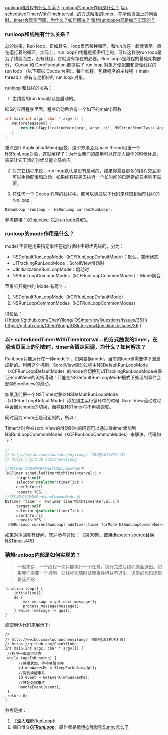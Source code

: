  [runloop和线程有什么关系？](https://github.com/shenchunxing/ios_interview_questions/blob/master/Runloop.md#runloop和线程有什么关系) 
 [runloop的mode作用是什么？](https://github.com/shenchunxing/ios_interview_questions/blob/master/Runloop.md#runloop的mode作用是什么) 
 [以+ scheduledTimerWithTimeInterval...的方式触发的timer，在滑动页面上的列表时，timer会暂定回调，为什么？如何解决？](https://github.com/shenchunxing/ios_interview_questions/blob/master/Runloop.md#以-scheduledtimerwithtimeinterval的方式触发的timer在滑动页面上的列表时timer会暂定回调为什么如何解决) 
 [猜想runloop内部是如何实现的？](https://github.com/shenchunxing/ios_interview_questions/blob/master/Runloop.md#猜想runloop内部是如何实现的) 
 
 ### runloop和线程有什么关系？

总的说来，Run loop，正如其名，loop表示某种循环，和run放在一起就表示一直在运行着的循环。实际上，run loop和线程是紧密相连的，可以这样说run loop是为了线程而生，没有线程，它就没有存在的必要。Run loops是线程的基础架构部分， Cocoa 和 CoreFundation 都提供了 run loop 对象方便配置和管理线程的 run loop （以下都以 Cocoa 为例）。每个线程，包括程序的主线程（ main thread ）都有与之相应的 run loop 对象。

 runloop 和线程的关系：




 1. 主线程的run loop默认是启动的。

 iOS的应用程序里面，程序启动后会有一个如下的main()函数
 
 ```Objective-C
int main(int argc, char * argv[]) {
    @autoreleasepool {
        return UIApplicationMain(argc, argv, nil, NSStringFromClass([AppDelegate class]));
    }
}
```





 重点是UIApplicationMain()函数，这个方法会为main thread设置一个NSRunLoop对象，这就解释了：为什么我们的应用可以在无人操作的时候休息，需要让它干活的时候又能立马响应。

 2. 对其它线程来说，run loop默认是没有启动的，如果你需要更多的线程交互则可以手动配置和启动，如果线程只是去执行一个长时间的已确定的任务则不需要。

 3. 在任何一个 Cocoa 程序的线程中，都可以通过以下代码来获取到当前线程的 run loop 。


 ```Objective-C
NSRunLoop *runloop = [NSRunLoop currentRunLoop];
```


参考链接：[《Objective-C之run loop详解》](http://blog.csdn.net/wzzvictory/article/details/9237973)。

### runloop的mode作用是什么？

model 主要是用来指定事件在运行循环中的优先级的，分为：


* NSDefaultRunLoopMode（kCFRunLoopDefaultMode）：默认，空闲状态
* UITrackingRunLoopMode：ScrollView滑动时
* UIInitializationRunLoopMode：启动时
* NSRunLoopCommonModes（kCFRunLoopCommonModes）：Mode集合

苹果公开提供的 Mode 有两个：

 1. NSDefaultRunLoopMode（kCFRunLoopDefaultMode）
 2. NSRunLoopCommonModes（kCFRunLoopCommonModes）

讨论区： [《https://github.com/ChenYilong/iOSInterviewQuestions/issues/36》]( https://github.com/ChenYilong/iOSInterviewQuestions/issues/36 ) 

### 以+ scheduledTimerWithTimeInterval...的方式触发的timer，在滑动页面上的列表时，timer会暂定回调，为什么？如何解决？

RunLoop只能运行在一种mode下，如果要换mode，当前的loop也需要停下重启成新的。利用这个机制，ScrollView滚动过程中NSDefaultRunLoopMode（kCFRunLoopDefaultMode）的mode会切换到UITrackingRunLoopMode来保证ScrollView的流畅滑动：只能在NSDefaultRunLoopMode模式下处理的事件会影响ScrollView的滑动。

如果我们把一个NSTimer对象以NSDefaultRunLoopMode（kCFRunLoopDefaultMode）添加到主运行循环中的时候,
ScrollView滚动过程中会因为mode的切换，而导致NSTimer将不再被调度。

同时因为mode还是可定制的，所以：

 Timer计时会被scrollView的滑动影响的问题可以通过将timer添加到NSRunLoopCommonModes（kCFRunLoopCommonModes）来解决。代码如下：

```objective-c
// 
// http://weibo.com/luohanchenyilong/ (微博@iOS程序犭袁)
// https://github.com/ChenYilong

//将timer添加到NSDefaultRunLoopMode中
[NSTimer scheduledTimerWithTimeInterval:1.0
     target:self
     selector:@selector(timerTick:)
     userInfo:nil
     repeats:YES];
//然后再添加到NSRunLoopCommonModes里
NSTimer *timer = [NSTimer timerWithTimeInterval:1.0
     target:self
     selector:@selector(timerTick:)
     userInfo:nil
     repeats:YES];
[[NSRunLoop currentRunLoop] addTimer:timer forMode:NSRunLoopCommonModes];
```

如果对本回答有疑问，欢迎参与讨论：  [《第30题，使用dispatch source替换NSTimer #45》]( https://github.com/ChenYilong/iOSInterviewQuestions/issues/45 ) 

### 猜想runloop内部是如何实现的？

> 一般来讲，一个线程一次只能执行一个任务，执行完成后线程就会退出。如果我们需要一个机制，让线程能随时处理事件但并不退出，通常的代码逻辑
是这样的：




    function loop() {
        initialize();
        do {
            var message = get_next_message();
            process_message(message);
        } while (message != quit);
    }


或使用伪代码来展示下:

    // 
    // http://weibo.com/luohanchenyilong/ (微博@iOS程序犭袁)
    // https://github.com/ChenYilong
    int main(int argc, char * argv[]) {
     //程序一直运行状态
     while (AppIsRunning) {
          //睡眠状态，等待唤醒事件
          id whoWakesMe = SleepForWakingUp();
          //得到唤醒事件
          id event = GetEvent(whoWakesMe);
          //开始处理事件
          HandleEvent(event);
     }
     return 0;
    }

参考链接：

 1. [《深入理解RunLoop》](http://blog.ibireme.com/2015/05/18/runloop/#base)
 2. 摘自博文[***CFRunLoop***](https://github.com/ming1016/study/wiki/CFRunLoop)，原作者是[微博@我就叫Sunny怎么了](http://weibo.com/u/1364395395)


